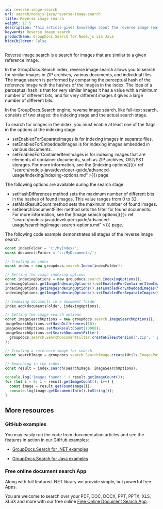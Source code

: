 ```yaml
---
id: reverse-image-search
url: search/nodejs-java/reverse-image-search
title: Reverse image search
weight: 17.5
description: "This article gives knowledge about the reverse image search, which makes it possible to search for similar images in ZIP archives, various documents, and individual files."
keywords: Reverse image search
productName: GroupDocs.Search for Node.js via Java
hideChildren: False
---
```

Reverse image search is a search for images that are similar to a given reference image.

In the GroupDocs.Search index, reverse image search allows you to search for similar images in ZIP archives, various documents, and individual files.
The image search is performed by comparing the perceptual hash of the reference image with the hashes of the images in the index. The idea of ​​a perceptual hash is that for very similar images it has a value with a minimum number of different bits, and for very different images it gives a large number of different bits.

In the GroupDocs.Search engine, reverse image search, like full-text search, consists of two stages: the indexing stage and the actual search stage.

To search for images in the index, you must enable at least one of the flags in the options at the indexing stage:
* setEnabledForSeparateImages is for indexing images in separate files.
* setEnabledForEmbeddedImages is for indexing images embedded in various documents.
* setEnabledForContainerItemImages is for indexing images that are elements of container documents, such as ZIP archives, OST/PST storages.
For more information, see the [Indexing options]({{< ref "search/nodejs-java/developer-guide/advanced-usage/indexing/indexing-options.md" >}}) page.

The following options are available during the search stage:
* setHashDifferences method sets the maximum number of different bits in the hashes of found images. This value ranges from 0 to 32.
* setMaxResultCount method sets the maximum number of found images.
* setSearchDocumentFilter method sets the filter for found documents.
For more information, see the [Image search options]({{< ref "search/nodejs-java/developer-guide/advanced-usage/searching/image-search-options.md" >}}) page.

The following code example demonstrates all stages of the reverse image search:

```javascript
const indexFolder = 'c:/MyIndex/';
const documentsFolder = 'c:/MyDocuments/';

// Creating an index
const index = new groupdocs.search.Index(indexFolder);

// Setting the image indexing options
const indexingOptions = new groupdocs.search.IndexingOptions();
indexingOptions.getImageIndexingOptions().setEnabledForContainerItemImages(true);
indexingOptions.getImageIndexingOptions().setEnabledForEmbeddedImages(true);
indexingOptions.getImageIndexingOptions().setEnabledForSeparateImages(true);

// Indexing documents in a document folder
index.add(documentsFolder, indexingOptions);

// Setting the image search options
const imageSearchOptions = new groupdocs.search.ImageSearchOptions();
imageSearchOptions.setHashDifferences(10);
imageSearchOptions.setMaxResultCount(10000);
imageSearchOptions.setSearchDocumentFilter(
  groupdocs.search.SearchDocumentFilter.createFileExtension('.zip', '.png', '.jpg'),
);

// Creating a reference image for search
const searchImage = groupdocs.search.SearchImage.create(Utils.ImagesPath + 'ic_arrow_downward_black_18dp.png');

// Searching in the index
const result = index.search(searchImage, imageSearchOptions);

console.log('Images found: ' + result.getImageCount());
for (let i = 0; i < result.getImageCount(); i++) {
  const image = result.getFoundImage(i);
  console.log(image.getDocumentInfo().toString());
}
```

## More resources

### GitHub examples

You may easily run the code from documentation articles and see the features in action in our GitHub examples:

*   [GroupDocs.Search for .NET examples](https://github.com/groupdocs-search/GroupDocs.Search-for-.NET)
    
*   [GroupDocs.Search for Java examples](https://github.com/groupdocs-search/GroupDocs.Search-for-Java)
    

### Free online document search App

Along with full featured .NET library we provide simple, but powerful free Apps.

You are welcome to search over your PDF, DOC, DOCX, PPT, PPTX, XLS, XLSX and more with our free online [Free Online Document Search App](https://products.groupdocs.app/search).
